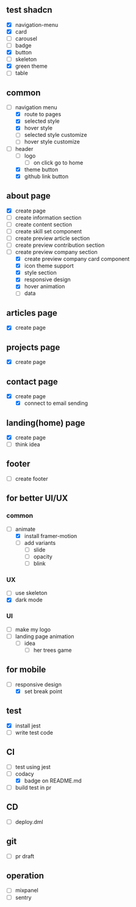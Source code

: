 ## test shadcn

- [x] navigation-menu
- [x] card
- [ ] carousel
- [ ] badge
- [x] button
- [ ] skeleton
- [x] green theme
- [ ] table

## common

- [ ] navigation menu
  - [x] route to pages
  - [x] selected style
  - [x] hover style
  - [ ] selected style customize
  - [ ] hover style customize
- [ ] header
  - [ ] logo
    - [ ] on click go to home
  - [x] theme button
  - [x] github link button

## about page

- [x] create page
- [ ] create information section
- [ ] create content section
- [ ] create skill set component
- [ ] create preview article section
- [ ] create preview contribution section
- [ ] create preview company section
  - [x] create preview company card component
  - [x] icon theme support
  - [x] style section
  - [x] responsive design
  - [x] hover animation
  - [ ] data

## articles page

- [x] create page

## projects page

- [x] create page

## contact page

- [x] create page
  - [x] connect to email sending

## landing(home) page

- [x] create page
- [ ] think idea

## footer

- [ ] create footer

## for better UI/UX

### common

- [ ] animate
  - [x] install framer-motion
  - [ ] add variants
    - [ ] slide
    - [ ] opacity
    - [ ] blink

### UX

- [ ] use skeleton
- [x] dark mode

### UI

- [ ] make my logo
- [ ] landing page animation
  - [ ] idea
    - [ ] her trees game

## for mobile

- [ ] responsive design
  - [x] set break point

## test

- [x] install jest
- [ ] write test code

## CI

- [ ] test using jest
- [ ] codacy
  - [x] badge on README.md
- [ ] build test in pr

## CD

- [ ] deploy.dml

## git
- [ ] pr draft

## operation

- [ ] mixpanel
- [ ] sentry
